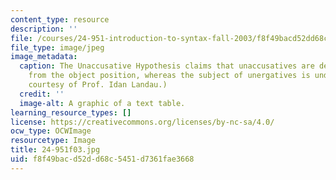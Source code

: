 ```yaml
---
content_type: resource
description: ''
file: /courses/24-951-introduction-to-syntax-fall-2003/f8f49bacd52dd68c5451d7361fae3668_24-951f03.jpg
file_type: image/jpeg
image_metadata:
  caption: The Unaccusative Hypothesis claims that unaccusatives are derived by NP-movement
    from the object position, whereas the subject of unergatives is underived. (Image
    courtesy of Prof. Idan Landau.)
  credit: ''
  image-alt: A graphic of a text table.
learning_resource_types: []
license: https://creativecommons.org/licenses/by-nc-sa/4.0/
ocw_type: OCWImage
resourcetype: Image
title: 24-951f03.jpg
uid: f8f49bac-d52d-d68c-5451-d7361fae3668
---
```

